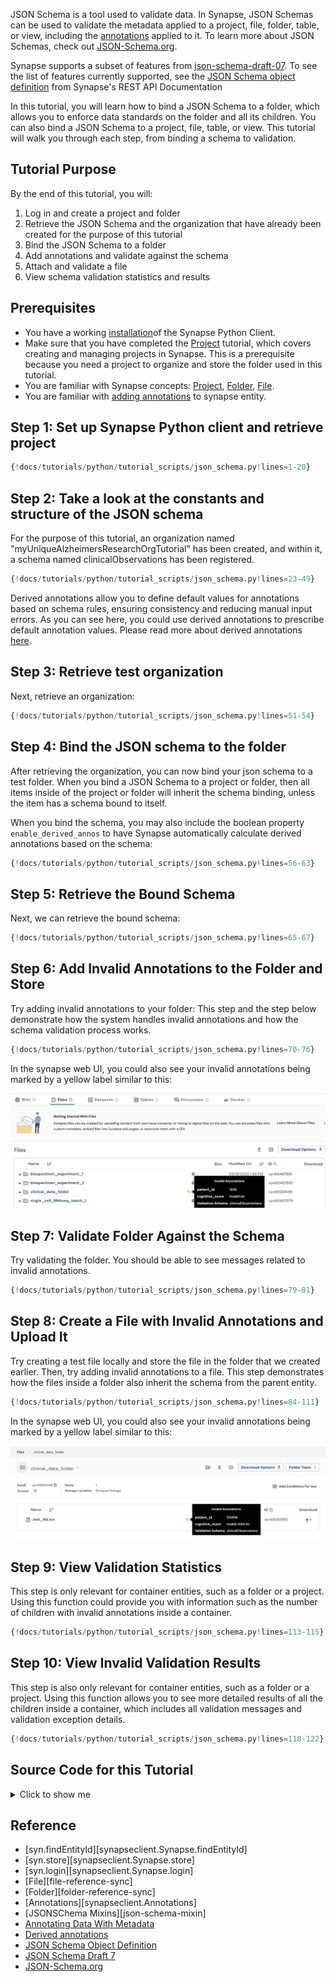JSON Schema is a tool used to validate data. In Synapse, JSON Schemas can be used to validate the metadata applied to a project, file, folder, table, or view, including the [annotations](https://help.synapse.org/docs/Annotating-Data-With-Metadata.2667708522.html) applied to it. To learn more about JSON Schemas, check out [JSON-Schema.org](https://json-schema.org./).

Synapse supports a subset of features from [json-schema-draft-07](https://json-schema.org/draft-07). To see the list of features currently supported, see the [JSON Schema object definition](https://rest-docs.synapse.org/rest/org/sagebionetworks/repo/model/schema/JsonSchema.html) from Synapse's REST API Documentation

In this tutorial, you will learn how to bind a JSON Schema to a folder, which allows you to enforce data standards on the folder and all its children. You can also bind a JSON Schema to a project, file, table, or view. This tutorial will walk you through each step, from binding a schema to validation.

## Tutorial Purpose
By the end of this tutorial, you will:

1. Log in and create a project and folder
2. Retrieve the JSON Schema and the organization that have already been created for the purpose of this tutorial
3. Bind the JSON Schema to a folder
4. Add annotations and validate against the schema
5. Attach and validate a file
6. View schema validation statistics and results

## Prerequisites
* You have a working [installation](../installation.md)of the Synapse Python Client.
* Make sure that you have completed the [Project](./project.md) tutorial, which covers creating and managing projects in Synapse. This is a prerequisite because you need a project to organize and store the folder used in this tutorial.
* You are familiar with Synapse concepts: [Project](./project.md), [Folder](./folder.md), [File](./file.md).
* You are familiar with [adding annotations](./annotation.md) to synapse entity.


## Step 1: Set up Synapse Python client and retrieve project

```python
{!docs/tutorials/python/tutorial_scripts/json_schema.py!lines=1-20}
```

## Step 2: Take a look at the constants and structure of the JSON schema

For the purpose of this tutorial, an organization named "myUniqueAlzheimersResearchOrgTutorial" has been created, and within it, a schema named clinicalObservations has been registered.

```python
{!docs/tutorials/python/tutorial_scripts/json_schema.py!lines=23-49}
```

Derived annotations allow you to define default values for annotations based on schema rules, ensuring consistency and reducing manual input errors. As you can see here, you could use derived annotations to prescribe default annotation values. Please read more about derived annotations [here](https://help.synapse.org/docs/JSON-Schemas.3107291536.html#JSONSchemas-DerivedAnnotations).


## Step 3: Retrieve test organization
Next, retrieve an organization:
```python
{!docs/tutorials/python/tutorial_scripts/json_schema.py!lines=51-54}
```

## Step 4: Bind the JSON schema to the folder
After retrieving the organization, you can now bind your json schema to a test folder. When you bind a JSON Schema to a project or folder, then all items inside of the project or folder will inherit the schema binding, unless the item has a schema bound to itself.

When you bind the schema, you may also include the boolean property `enable_derived_annos` to have Synapse automatically calculate derived annotations based on the schema:

```python
{!docs/tutorials/python/tutorial_scripts/json_schema.py!lines=56-63}
```

## Step 5: Retrieve the Bound Schema
Next, we can retrieve the bound schema:
```python
{!docs/tutorials/python/tutorial_scripts/json_schema.py!lines=65-67}
```

## Step 6: Add Invalid Annotations to the Folder and Store
Try adding invalid annotations to your folder: This step and the step below demonstrate how the system handles invalid annotations and how the schema validation process works.
```python
{!docs/tutorials/python/tutorial_scripts/json_schema.py!lines=70-76}
```

In the synapse web UI, you could also see your invalid annotations being marked by a yellow label similar to this:

![json_schema](./tutorial_screenshots/jsonschema_folder.png)


## Step 7: Validate Folder Against the Schema
Try validating the folder. You should be able to see messages related to invalid annotations.
```python
{!docs/tutorials/python/tutorial_scripts/json_schema.py!lines=79-81}
```

## Step 8: Create a File with Invalid Annotations and Upload It
Try creating a test file locally and store the file in the folder that we created earlier. Then, try adding invalid annotations to a file. This step demonstrates how the files inside a folder also inherit the schema from the parent entity.
```python
{!docs/tutorials/python/tutorial_scripts/json_schema.py!lines=84-111}
```

In the synapse web UI, you could also see your invalid annotations being marked by a yellow label similar to this:

![jsonschema](./tutorial_screenshots/jsonschema_file.png)

## Step 9: View Validation Statistics
This step is only relevant for container entities, such as a folder or a project. Using this function could provide you with information such as the number of children with invalid annotations inside a container.
```python
{!docs/tutorials/python/tutorial_scripts/json_schema.py!lines=113-115}
```

## Step 10: View Invalid Validation Results
This step is also only relevant for container entities, such as a folder or a project. Using this function allows you to see more detailed results of all the children inside a container, which includes all validation messages and validation exception details.
```python
{!docs/tutorials/python/tutorial_scripts/json_schema.py!lines=118-122}
```

## Source Code for this Tutorial

<details class="quote">
  <summary>Click to show me</summary>

```python
{!docs/tutorials/python/tutorial_scripts/json_schema.py!}
```
</details>


## Reference
- [syn.findEntityId][synapseclient.Synapse.findEntityId]
- [syn.store][synapseclient.Synapse.store]
- [syn.login][synapseclient.Synapse.login]
- [File][file-reference-sync]
- [Folder][folder-reference-sync]
- [Annotations][synapseclient.Annotations]
- [JSONSChema Mixins][json-schema-mixin]
- [Annotating Data With Metadata](https://help.synapse.org/docs/Annotating-Data-With-Metadata.2667708522.html)
- [Derived annotations](https://help.synapse.org/docs/JSON-Schemas.3107291536.html#JSONSchemas-DerivedAnnotations)
- [JSON Schema Object Definition](https://rest-docs.synapse.org/rest/org/sagebionetworks/repo/model/schema/JsonSchema.html)
- [JSON Schema Draft 7](https://json-schema.org/draft-07)
- [JSON-Schema.org](https://json-schema.org./)
